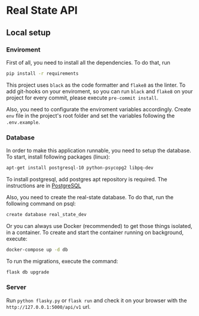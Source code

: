 # Real State API

## Local setup

### Enviroment

First of all, you need to install all the dependencies. To do that, run

```bash
pip install -r requirements
```

This project uses `black` as the code formatter and `flake8` as the linter.
To add git-hooks on your enviroment, so you can run `black` and `flake8` on your project for every commit, please execute `pre-commit install`.

Also, you need to configurate the enviroment variables accordingly. Create `env` file in the project's root folder and set the variables following the `.env.example`.

### Database

In order to make this application runnable, you need to setup the database.
To start, install following packages (linux):

```bash
apt-get install postgresql-10 python-psycopg2 libpq-dev
```

To install postgresql, add postgres apt repository is required. The instructions are in [PostgreSQL](https://www.postgresql.org/download/)

Also, you need to create the real-state database. To do that, run the following command on psql:

```bash
create database real_state_dev
```

Or you can always use Docker (recommended) to get those things isolated, in a container.
To create and start the container running on background, execute:

```bash
docker-compose up -d db
```

To run the migrations, execute the command:

```bash
flask db upgrade
```

### Server

Run `python flasky.py` or `flask run` and check it on your browser with the `http://127.0.0.1:5000/api/v1` url.
